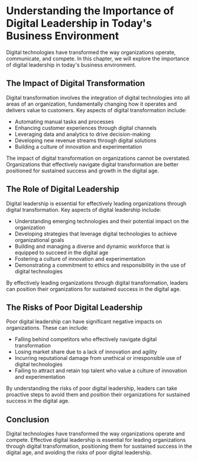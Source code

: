 Understanding the Importance of Digital Leadership in Today's Business Environment
===========================================================================================================

Digital technologies have transformed the way organizations operate, communicate, and compete. In this chapter, we will explore the importance of digital leadership in today's business environment.

The Impact of Digital Transformation
------------------------------------

Digital transformation involves the integration of digital technologies into all areas of an organization, fundamentally changing how it operates and delivers value to customers. Key aspects of digital transformation include:

* Automating manual tasks and processes
* Enhancing customer experiences through digital channels
* Leveraging data and analytics to drive decision-making
* Developing new revenue streams through digital solutions
* Building a culture of innovation and experimentation

The impact of digital transformation on organizations cannot be overstated. Organizations that effectively navigate digital transformation are better positioned for sustained success and growth in the digital age.

The Role of Digital Leadership
------------------------------

Digital leadership is essential for effectively leading organizations through digital transformation. Key aspects of digital leadership include:

* Understanding emerging technologies and their potential impact on the organization
* Developing strategies that leverage digital technologies to achieve organizational goals
* Building and managing a diverse and dynamic workforce that is equipped to succeed in the digital age
* Fostering a culture of innovation and experimentation
* Demonstrating a commitment to ethics and responsibility in the use of digital technologies

By effectively leading organizations through digital transformation, leaders can position their organizations for sustained success in the digital age.

The Risks of Poor Digital Leadership
------------------------------------

Poor digital leadership can have significant negative impacts on organizations. These can include:

* Falling behind competitors who effectively navigate digital transformation
* Losing market share due to a lack of innovation and agility
* Incurring reputational damage from unethical or irresponsible use of digital technologies
* Failing to attract and retain top talent who value a culture of innovation and experimentation

By understanding the risks of poor digital leadership, leaders can take proactive steps to avoid them and position their organizations for sustained success in the digital age.

Conclusion
----------

Digital technologies have transformed the way organizations operate and compete. Effective digital leadership is essential for leading organizations through digital transformation, positioning them for sustained success in the digital age, and avoiding the risks of poor digital leadership.
